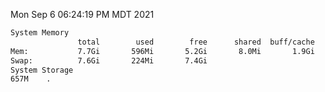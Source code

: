 Mon Sep  6 06:24:19 PM MDT 2021
```bash
System Memory
               total        used        free      shared  buff/cache   available
Mem:           7.7Gi       596Mi       5.2Gi       8.0Mi       1.9Gi       6.8Gi
Swap:          7.6Gi       224Mi       7.4Gi
System Storage
657M	.
```
```bash
